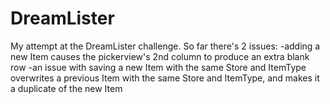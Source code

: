 # DreamLister

My attempt at the DreamLister challenge.
So far there's 2 issues:
-adding a new Item causes the pickerview's 2nd column to produce an extra blank row
-an issue with saving a new Item with the same Store and ItemType overwrites a previous Item with the same Store and ItemType, and makes it a duplicate of the new Item
